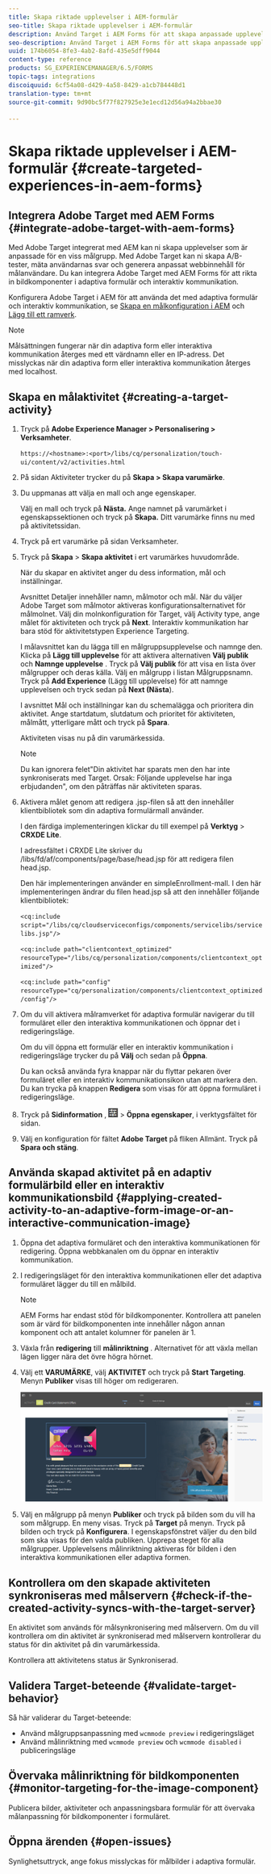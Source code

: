 ```yaml
---
title: Skapa riktade upplevelser i AEM-formulär
seo-title: Skapa riktade upplevelser i AEM-formulär
description: Använd Target i AEM Forms för att skapa anpassade upplevelser för riktade kunder.
seo-description: Använd Target i AEM Forms för att skapa anpassade upplevelser för riktade kunder.
uuid: 174b6054-8fe3-4ab2-8afd-435e5dff9044
content-type: reference
products: SG_EXPERIENCEMANAGER/6.5/FORMS
topic-tags: integrations
discoiquuid: 6cf54a08-d429-4a58-8429-a1cb784448d1
translation-type: tm+mt
source-git-commit: 9d90bc5f77f827925e3e1ecd12d56a94a2bbae30

---
```



# Skapa riktade upplevelser i AEM-formulär {#create-targeted-experiences-in-aem-forms}

## Integrera Adobe Target med AEM Forms {#integrate-adobe-target-with-aem-forms}

Med Adobe Target integrerat med AEM kan ni skapa upplevelser som är anpassade för en viss målgrupp. Med Adobe Target kan ni skapa A/B-tester, mäta användarnas svar och generera anpassat webbinnehåll för målanvändare. Du kan integrera Adobe Target med AEM Forms för att rikta in bildkomponenter i adaptiva formulär och interaktiv kommunikation.

Konfigurera Adobe Target i AEM för att använda det med adaptiva formulär och interaktiv kommunikation, se [Skapa en målkonfiguration i AEM](/help/sites-administering/target.md) och [Lägg till ett ramverk](/help/sites-administering/target.md).

>[!NOTE]
>
>Målsättningen fungerar när din adaptiva form eller interaktiva kommunikation återges med ett värdnamn eller en IP-adress. Det misslyckas när din adaptiva form eller interaktiva kommunikation återges med localhost.

## Skapa en målaktivitet {#creating-a-target-activity}

1. Tryck på **Adobe Experience Manager > Personalisering > Verksamheter**.

   `https://<hostname>:<port>/libs/cq/personalization/touch-ui/content/v2/activities.html`

1. På sidan Aktiviteter trycker du på **Skapa > Skapa varumärke**.
1. Du uppmanas att välja en mall och ange egenskaper.

   Välj en mall och tryck på **Nästa.** Ange namnet på varumärket i egenskapssektionen och tryck på **Skapa.**
Ditt varumärke finns nu med på aktivitetssidan.

1. Tryck på ert varumärke på sidan Verksamheter.
1. Tryck på **Skapa** > **Skapa aktivitet** i ert varumärkes huvudområde.

   När du skapar en aktivitet anger du dess information, mål och inställningar.

   Avsnittet Detaljer innehåller namn, målmotor och mål. När du väljer Adobe Target som målmotor aktiveras konfigurationsalternativet för målmolnet. Välj din molnkonfiguration för Target, välj Activity type, ange målet för aktiviteten och tryck på **Next**. Interaktiv kommunikation har bara stöd för aktivitetstypen Experience Targeting.

   I målavsnittet kan du lägga till en målgruppsupplevelse och namnge den. Klicka på **Lägg till upplevelse** för att aktivera alternativen **Välj publik** och **Namnge upplevelse** . Tryck på **Välj publik** för att visa en lista över målgrupper och deras källa. Välj en målgrupp i listan Målgruppsnamn. Tryck på **Add Experience** (Lägg till upplevelse) för att namnge upplevelsen och tryck sedan på **Next (Nästa**).

   I avsnittet Mål och inställningar kan du schemalägga och prioritera din aktivitet. Ange startdatum, slutdatum och prioritet för aktiviteten, målmått, ytterligare mått och tryck på **Spara**.

   Aktiviteten visas nu på din varumärkessida.

   >[!NOTE]
   >
   >Du kan ignorera felet&quot;Din aktivitet har sparats men den har inte synkroniserats med Target. Orsak: Följande upplevelse har inga erbjudanden&quot;, om den påträffas när aktiviteten sparas.

1. Aktivera målet genom att redigera .jsp-filen så att den innehåller klientbibliotek som din adaptiva formulärmall använder.

   I den färdiga implementeringen klickar du till exempel på **Verktyg** > **CRXDE Lite**.

   I adressfältet i CRXDE Lite skriver du /libs/fd/af/components/page/base/head.jsp för att redigera filen head.jsp.

   Den här implementeringen använder en simpleEnrollment-mall. I den här implementeringen ändrar du filen head.jsp så att den innehåller följande klientbibliotek:

   `<cq:include script="/libs/cq/cloudserviceconfigs/components/servicelibs/servicelibs.jsp"/>`

   `<cq:include path="clientcontext_optimized" resourceType="/libs/cq/personalization/components/clientcontext_optimized"/>`

   `<cq:include path="config" resourceType="cq/personalization/components/clientcontext_optimized/config"/>`

1. Om du vill aktivera målramverket för adaptiva formulär navigerar du till formuläret eller den interaktiva kommunikationen och öppnar det i redigeringsläge.

   Om du vill öppna ett formulär eller en interaktiv kommunikation i redigeringsläge trycker du på **Välj** och sedan på **Öppna**.

   Du kan också använda fyra knappar när du flyttar pekaren över formuläret eller en interaktiv kommunikationsikon utan att markera den. Du kan trycka på knappen **Redigera** som visas för att öppna formuläret i redigeringsläge.

1. Tryck på **Sidinformation** , ![temaalternativ](assets/theme-options.png) > **Öppna egenskaper**, i verktygsfältet för sidan.
1. Välj en konfiguration för fältet **Adobe Target** på fliken Allmänt. Tryck på **Spara och stäng**.

## Använda skapad aktivitet på en adaptiv formulärbild eller en interaktiv kommunikationsbild {#applying-created-activity-to-an-adaptive-form-image-or-an-interactive-communication-image}

1. Öppna det adaptiva formuläret och den interaktiva kommunikationen för redigering. Öppna webbkanalen om du öppnar en interaktiv kommunikation.

1. I redigeringsläget för den interaktiva kommunikationen eller det adaptiva formuläret lägger du till en målbild.

   >[!NOTE]
   >
   >AEM Forms har endast stöd för bildkomponenter. Kontrollera att panelen som är värd för bildkomponenten inte innehåller någon annan komponent och att antalet kolumner för panelen är 1.

1. Växla från **redigering** till **målinriktning** . Alternativet för att växla mellan lägen ligger nära det övre högra hörnet.
1. Välj ett **VARUMÄRKE**, välj **AKTIVITET** och tryck på **Start Targeting**. Menyn **Publiker** visas till höger om redigeraren.

   ![riktad meny](assets/targeting-menu.png)

1. Välj en målgrupp på menyn **Publiker** och tryck på bilden som du vill ha som målgrupp. En meny visas. Tryck på **Target** på menyn. Tryck på bilden och tryck på **Konfigurera**. I egenskapsfönstret väljer du den bild som ska visas för den valda publiken. Upprepa steget för alla målgrupper. Upplevelsens målinriktning aktiveras för bilden i den interaktiva kommunikationen eller adaptiva formen.

## Kontrollera om den skapade aktiviteten synkroniseras med målservern {#check-if-the-created-activity-syncs-with-the-target-server}

En aktivitet som används för målsynkronisering med målservern. Om du vill kontrollera om din aktivitet är synkroniserad med målservern kontrollerar du status för din aktivitet på din varumärkessida.

Kontrollera att aktivitetens status är Synkroniserad.

## Validera Target-beteende {#validate-target-behavior}

Så här validerar du Target-beteende:

* Använd målgruppsanpassning med `wcmmode preview` i redigeringsläget
* Använd målinriktning med `wcmmode preview` och `wcmmode disabled` i publiceringsläge

## Övervaka målinriktning för bildkomponenten {#monitor-targeting-for-the-image-component}

Publicera bilder, aktiviteter och anpassningsbara formulär för att övervaka målanpassning för bildkomponenter i formuläret.

## Öppna ärenden {#open-issues}

Synlighetsuttryck, ange fokus misslyckas för målbilder i adaptiva formulär.
